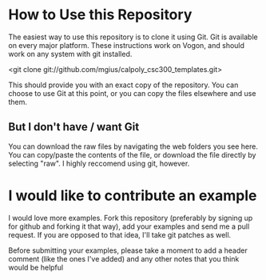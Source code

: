 # How to Use this Repository

The easiest way to use this repository is to clone it using Git.  Git is
available on every major platform.  These instructions work on Vogon, and
should work on any system with git installed.

 <git clone git://github.com/mgius/calpoly_csc300_templates.git>

This should provide you with an exact copy of the repository.  You can choose
to use Git at this point, or you can copy the files elsewhere and use them.

## But I don't have / want Git

You can download the raw files by navigating the web folders you see here.  You
can copy/paste the contents of the file, or download the file directly by
selecting "raw". I highly reccomend using git, however.

# I would like to contribute an example

I would love more examples.  Fork this repository (preferably by signing up for
github and forking it that way), add your examples and send me a pull request.
If you are opposed to that idea, I'll take git patches as well.

Before submitting your examples, please take a moment to add a header comment (like the ones I've added) and any other notes that you think would be helpful
